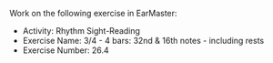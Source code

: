 Work on the following exercise in EarMaster:
- Activity: Rhythm Sight-Reading
- Exercise Name: 3/4 - 4 bars: 32nd & 16th notes - including rests
- Exercise Number: 26.4
